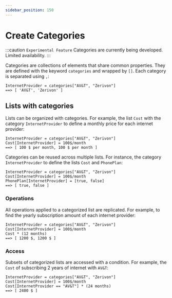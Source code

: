 ```yaml
---
sidebar_position: 150
---
```


# Create Categories

:::caution `Experimental Feature`
Categories are currently being developed. Limited availability.
:::

Categories are collections of elements that share common properties. They are defined with the keyword `categories` and wrapped by `[]`. Each category is separated using `,`:

```deci live
InternetProvider = categories["AV&T", "Zerivon"]
==> [ 'AV&T', 'Zerivon' ]
```

## Lists with categories

Lists can be organized with categories. For example, the list `Cost` with the category `InternetProvider` to define a monthly price for each internet provider:

```deci live
InternetProvider = categories["AV&T", "Zerivon"]
Cost[InternetProvider] = 100$/month
==> [ 100 $ per month, 100 $ per month ]
```

Categories can be reused across multiple lists. For instance, the category `InternetProvider` to define the lists `Cost` and `PhonePlan`:

```deci live
InternetProvider = categories["AV&T", "Zerivon"]
Cost[InternetProvider] = 100$/month
PhonePlan[InternetProvider] = [true, false]
==> [ true, false ]
```

### Operations

All operations applied to a categorized list are replicated. For example, to find the yearly subscription amount of each internet provider:

```deci live
InternetProvider = categories["AV&T", "Zerivon"]
Cost[InternetProvider] = 100$/month
Cost * (12 months)
==> [ 1200 $, 1200 $ ]
```

### Access

Subsets of categorized lists are accessed with a condition. For example, the `Cost` of subscribing 2 years of internet with `AV&T`:

```deci live
InternetProvider = categories["AV&T", "Zerivon"]
Cost[InternetProvider] = 100$/month
Cost[InternetProvider == "AV&T"] * (24 months)
==> [ 2400 $ ]
```
